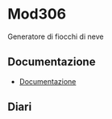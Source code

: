 # Mod306
Generatore di fiocchi di neve

## Documentazione
- [Documentazione](Documentazione.md)

## Diari
